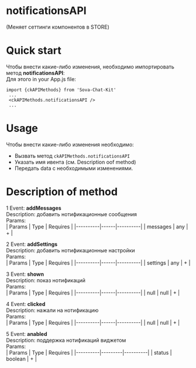 # notificationsAPI
(Меняет сеттинги компонентов в STORE)

# Quick start
Чтобы внести какие-либо изменения, необходимо импортировать метод **notificationsAPI**:  
Для этого in your App.js file:
```
import {ckAPIMethods} from 'Sova-Chat-Kit'
 ...
 <ckAPIMethods.notificationsAPI />
 ...
 ```
 
 # Usage
 Чтобы внести какие-либо изменения необходимо:  
* Вызвать метод `ckAPIMethods.notificationsAPI` 
* Указать имя ивента (cм. Description oof method)  
* Передать data с необходимыми изменениями.  

# Description of method
1 Event: **addMessages**  
Description: добавить нотификационные сообщения  
Params:  
| Params   | Type | Requires |
|----------|------|----------|
| messages | any  | +        |  

2 Event: **addSettings**  
Description: добавить нотификационные настройки  
Params:  
| Params   | Type | Requires |
|----------|------|----------|
| settings | any  | +        |  

3 Event: **shown**  
Description: показ нотификаций  
Params:  
| Params   | Type | Requires |
|----------|------|----------|
| null     | null | +        |  

4 Event: **clicked**  
Description: нажали на нотификацию  
Params:  
| Params   | Type | Requires |
|----------|------|----------|
| null     | null | +        |  

5 Event: **anabled**  
Description: поддержка нотификаций виджетом   
Params:  
| Params   | Type    | Requires |
|----------|---------|----------|
| status   | boolean | +        | 
